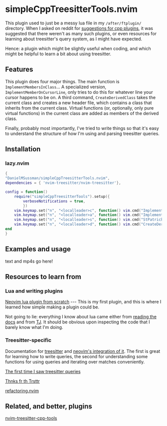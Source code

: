 # simpleCppTreesitterTools.nvim 

This plugin used to just be a messy lua file in my `/after/ftplugin/` directory. 
When I asked on reddit for [suggestions for cpp plugins](https://www.reddit.com/r/neovim/comments/1h53req/neovim_and_c_luasnip_treesitter_and_reinventing/), it was suggested that
there weren't as many such plugins, or even resources for learning about treesitter's
query system, as I might have expected.

Hence: a plugin which might be slightly useful when coding, and which might be helpful
to learn a bit about using treesitter.

## Features

This plugin does four major things. The main function is `ImplementMembersInClass`... 
A specialized version, `ImplementMemberOnCursorLine`, only tries to do this for whatever line your cursor happens to be on.
A third command, `CreateDerivedClass` takes the current class and creates a new header file, which contains a class that inherits from the current class. Virtual functions (or, optionally, only pure virtual functions) in the current class are added as members of the derived class.

Finally, probably most importantly, I've tried to write things so that it's easy to understand the structure of how I'm using and parsing treesitter queries.


## Installation

### lazy.nvim
```lua
{
"DanielMSussman/simpleCppTreesitterTools.nvim",
dependencies = { 'nvim-treesitter/nvim-treesitter'},

config = function()
    require("simpleCppTreesitterTools").setup({
        verboseNotifications = true,
        })
    vim.keymap.set("n", "<localleader>c", function() vim.cmd("ImplementMembersInClass") end,{desc = 'implement class member declarations in [c]pp file'})
    vim.keymap.set("n", "<localleader>a", function() vim.cmd("ImplementMemberOnCursorLine") end,{desc = 'implement function on current line'})
    vim.keymap.set("n", "<localleader>s", function() vim.cmd("StPatrick") end,{desc = 'drive out the [s]nakes'})
    vim.keymap.set("n", "<localleader>d", function() vim.cmd("CreateDerivedClass") end,{desc = 'Create a class which [d]erives from the current one'})
end
}
```

## Examples and usage

text and mp4s go here!

## Resources to learn from

### Lua and writing plugins


[Neovim lua plugin from scratch](https://www.youtube.com/watch?v=n4Lp4cV8YR0) --- This is my first plugin, and this is where I learned how simple making a plugin could be.

Not going to lie: everything I know about lua came either from [reading the docs](https://www.lua.org/manual/5.1/) and from [TJ](https://www.youtube.com/watch?v=CuWfgiwI73Q). It should be obvious upon inspecting the code that I barely know what I'm doing.

### Treesitter-specific

Documentation for [treesitter](https://tree-sitter.github.io/tree-sitter/) and [neovim's integration of it](https://neovim.io/doc/user/treesitter.html). The first is great for learning how to write queries, the second for understanding some functions for using queries and iterating over matches conveniently.

[The first time I saw treesitter queries](https://www.youtube.com/watch?v=aNWx-ym7jjI)

[Thnks fr th Trsttr](https://m.youtube.com/watch?v=_m7amJZpQQ8)

[refactoring.nvim](https://github.com/ThePrimeagen/refactoring.nvim)

## Related, and better, plugins

[nvim-treesitter-cpp-tools](https://github.com/Badhi/nvim-treesitter-cpp-tools)
